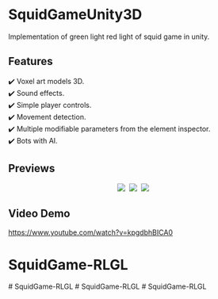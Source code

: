 # SquidGameUnity3D
Implementation of green light red light of squid game in unity.

## Features
✔️ Voxel art models 3D.\
✔️ Sound effects.\
✔️ Simple player controls.\
✔️ Movement detection.\
✔️ Multiple modifiable parameters from the element inspector.\
✔️ Bots with AI.

## Previews

<p align="center">
  <kbd>
    <img src="https://i.ibb.co/x5p21Sj/1.png"></img>
    <img src="https://i.ibb.co/CPpXG16/2.png"></img>
    <img src="https://i.ibb.co/gyr0yzX/3.png"></img>
  </kbd>
</p>

## Video Demo
https://www.youtube.com/watch?v=kpgdbhBICA0
# SquidGame-RLGL
#   S q u i d G a m e - R L G L  
 #   S q u i d G a m e - R L G L  
 #   S q u i d G a m e - R L G L  
 